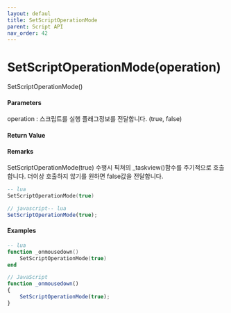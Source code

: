 ```yaml
---
layout: defaul
title: SetScriptOperationMode
parent: Script API
nav_order: 42
---
```


# SetScriptOperationMode\(operation\)

SetScriptOperationMode\(\)

#### Parameters

operation : 스크립트를 실행 플래그정보를 전달합니다. \(true, false\)

#### Return Value



#### Remarks

SetScriptOperationMode\(true\) 수행시 픽쳐의 \_taskview\(\)함수를 주기적으로 호출합니다. 더이상 호출하지 않기를 원하면 false값을 전달합니다.

```lua
-- lua
SetScriptOperationMode(true)
```

```js
// javascript-- lua
SetScriptOperationMode(true);
```

#### 

#### Examples

```lua
-- lua
function _onmousedown()
    SetScriptOperationMode(true)
end
```

```js
// JavaScript
function _onmousedown()
{    
    SetScriptOperationMode(true);
}
```



